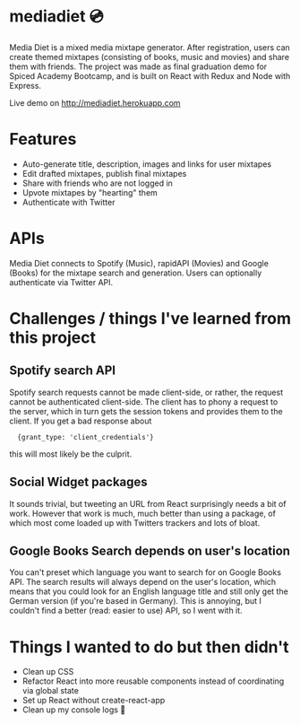 # mediadiet 💿

Media Diet is a mixed media mixtape generator. After registration, users can create themed mixtapes (consisting of books, music and movies) and share them with friends. The project was made as final graduation demo for Spiced Academy Bootcamp, and is built on React with Redux and Node with Express.



Live demo on http://mediadiet.herokuapp.com

# Features

- Auto-generate title, description, images and links for user mixtapes
- Edit drafted mixtapes, publish final mixtapes
- Share with friends who are not logged in
- Upvote mixtapes by "hearting" them
- Authenticate with Twitter

# APIs

Media Diet connects to Spotify (Music), rapidAPI (Movies) and Google (Books) for the mixtape search and generation. Users can optionally authenticate via Twitter API.

# Challenges / things I've learned from this project

## Spotify search API
Spotify search requests cannot be made client-side, or rather, the request cannot be authenticated client-side. The client has to phony a request to the server, which in turn gets the session tokens and provides them to the client. If you get a bad response about  

      {grant_type: 'client_credentials'}

this will most likely be the culprit. 

## Social Widget packages
It sounds trivial, but tweeting an URL from React surprisingly needs a bit of work. However that work is much, much better than using a package, of which most come loaded up with Twitters trackers and lots of bloat. 

## Google Books Search depends on user's location
You can't preset which language you want to search for on Google Books API. The search results will always depend on the user's location, which means that you could look for an English language title and still only get the German version (if you're based in Germany). This is annoying, but I couldn't find a better (read: easier to use) API, so I went with it.

# Things I wanted to do but then didn't
- Clean up CSS
- Refactor React into more reusable components instead of coordinating via global state
- Set up React without create-react-app
- Clean up my console logs 🤷
